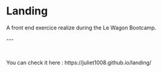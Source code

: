 <h1> Landing </h1>

<p> A front end exercice realize during the Le Wagon Bootcamp.<p/>
<p> --- <p/>
<br>
<p>You can check it here : https://juliet1008.github.io/landing/<p/>
